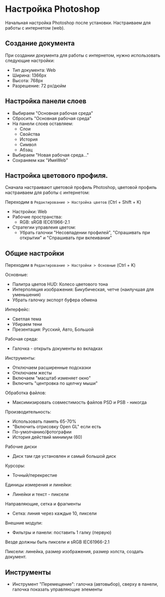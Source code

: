 # Настройка Photoshop
Начальная настройка Photoshop после установки. Настраиваем для работы с интернетом (web).

## Создание документа
При создании документа для работы с интернетом, нужно использовать следующие настройки:

* Тип документа: Web
* Ширина: 1366px
* Высота: 768px
* Разрешение: 72 px/дюйм

## Настройка панели слоев
* Выбираем "Основная рабочая среда"
* Сбросить "Основная рабочая среда"
* На панели слоев оставляем:
    * Слои
    * Свойства
    * История
    * Символ
    * Абзац
* Выбираем "Новая рабочая среда..."
* Сохраняем как "ИмяWeb"

## Настройка цветового профиля.
Сначала настраивают цветовой профиль Photoshop, цветовой профиль настраиваем для работы с интернетом:

Переходим в `Редактирование > Настройка цветов` (Ctrl + Shift + K)

* Настройки: Web
* Рабочие пространства:
    * RGB: sRGB IEC61966-2.1
* Стратегии управлеия цветом:
    * Убрать галочки "Несовпадении профилей", "Спрашивать при открытии" и "Спрашивать при вклеивании"

## Общие настройки
Переходим в `Редактирование > Настройки > Основные` (Ctrl + K)

Основные:
* Палитра цветов HUD: Колесо цветового тона
* Интерполяция изображения: Бикубическая, четче (наилучшая для уменьшения)
* Убрать галочку экспорт буфера обмена

Интерфейс:
* Светлая тема
* Убираем тени
* Презентация: Русский, Авто, Большой

Рабочая среда:
* Галочка - открыть документы во вкладках

Инструменты:
* Отключаем расширенные подсказки
* Отключаем жесты
* Включаем "масштаб изменяет окно"
* Включить "центровка по щелчку мыши"

Обработка файлов:
* Максимизировать совместимость файлов PSD и PSB - никогда

Производительность:
* Использовать память 65-70%
* "Включить отрисовку Open GL" если есть
* По-умолчанию/фотографии
* История действий минимум (60)

Рабочие диски
* Диск там где установлен и самый большой диск

Курсоры:
* Точный/перекрестие

Единицы измерения и линейки:
* Линейки и текст - пиксели

Направляющие, сетка и фрагменты
* Сетка: линия через каждые 10, пиксели

Внешние модули:
* Фильтры и панели: поставить 1 галку (первую)

Везде должны быть пиксели и sRGB IEC61966-2.1

Пиксели: линейка, размер изображения, размер холста, создать документ.

## Инструменты
* Инструмент "Перемещение": галочка (автовыбор), сверху в панели, галочка показать управляющие элементы